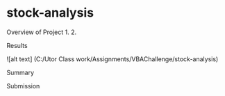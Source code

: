 # stock-analysis

Overview of Project
    1.
    2.


Results

![alt text] (C:/Utor Class work/Assignments/VBAChallenge/stock-analysis)

Summary




Submission